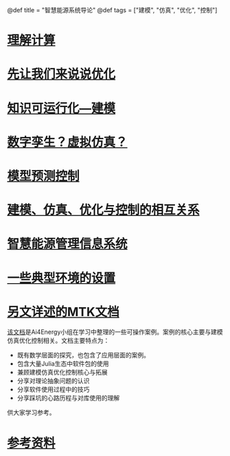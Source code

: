 @def title = "智慧能源系统导论"
@def tags = ["建模", "仿真", "优化", "控制"]

# [理解计算](cs4e-firstcourse)

# [先让我们来说说优化](optimization-intro)

# [知识可运行化—建模](modeling-intro)

# [数字孪生？虚拟仿真？](simulation-intro)

# [模型预测控制](mpc-intro)

# [建模、仿真、优化与控制的相互关系](alltogether)

# [智慧能源管理信息系统](ems-intro)

# [一些典型环境的设置](tools-prep)

# [另文详述的MTK文档](https://ai4energy.github.io/LearnDocs/dev/)

[该文档](https://ai4energy.github.io/LearnDocs/dev/)是Ai4Energy小组在学习中整理的一些可操作案例。案例的核心主要与建模仿真优化控制相关。文档主要特点为：

* 既有数学层面的探究，也包含了应用层面的案例。
* 包含大量Julia生态中软件包的使用
* 兼顾建模仿真优化控制核心与拓展
* 分享对理论抽象问题的认识
* 分享软件使用过程中的技巧
* 分享踩坑的心路历程与对库使用的理解

供大家学习参考。



# [参考资料](references)